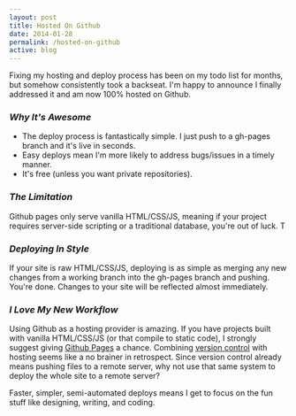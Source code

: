 ```yaml
---
layout: post
title: Hosted On Github
date: 2014-01-28
permalink: /hosted-on-github
active: blog
---
```


Fixing my hosting and deploy process has been on my todo list for months, but somehow consistently took a backseat. I'm happy to announce I finally addressed it and am now 100% hosted on Github.

### *Why It's Awesome*
* The deploy process is fantastically simple. I just push to a gh-pages branch and it's live in seconds.
* Easy deploys mean I'm more likely to address bugs/issues in a timely manner.
* It's free (unless you want private repositories).

### *The Limitation*
Github pages only serve vanilla HTML/CSS/JS, meaning if your project requires server-side scripting or a traditional database, you're out of luck. T

### *Deploying In Style*
If your site is raw HTML/CSS/JS, deploying is as simple as merging any new changes from a working branch into the gh-pages branch and pushing. You're done. Changes to your site will be reflected almost immediately. 

### *I Love My New Workflow*
Using Github as a hosting provider is amazing. If you have projects built with vanilla HTML/CSS/JS (or that compile to static code), I strongly suggest giving [Github Pages](https://pages.github.com) a chance. Combining [version control](https://git-scm.com/book/en/v2/Getting-Started-About-Version-Control) with hosting seems like a no brainer in retrospect. Since version control already means pushing files to a remote server, why not use that same system to deploy the whole site to a remote server?

Faster, simpler, semi-automated deploys means I get to focus on the fun stuff like designing, writing, and coding.